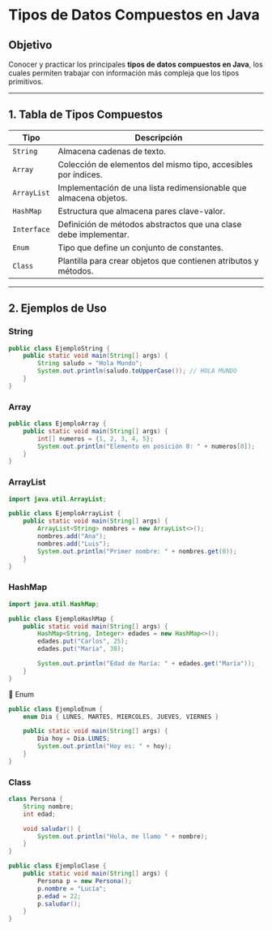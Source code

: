 # Tipos de Datos Compuestos en Java

## Objetivo
Conocer y practicar los principales **tipos de datos compuestos en Java**, los cuales permiten trabajar con información más compleja que los tipos primitivos.

---

## 1. Tabla de Tipos Compuestos

| Tipo       | Descripción |
|------------|-------------|
| `String`   | Almacena cadenas de texto. |
| `Array`    | Colección de elementos del mismo tipo, accesibles por índices. |
| `ArrayList`| Implementación de una lista redimensionable que almacena objetos. |
| `HashMap`  | Estructura que almacena pares clave-valor. |
| `Interface`| Definición de métodos abstractos que una clase debe implementar. |
| `Enum`     | Tipo que define un conjunto de constantes. |
| `Class`    | Plantilla para crear objetos que contienen atributos y métodos. |

---

## 2. Ejemplos de Uso

### String
```java
public class EjemploString {
    public static void main(String[] args) {
        String saludo = "Hola Mundo";
        System.out.println(saludo.toUpperCase()); // HOLA MUNDO
    }
}
```
### Array
```java
public class EjemploArray {
    public static void main(String[] args) {
        int[] numeros = {1, 2, 3, 4, 5};
        System.out.println("Elemento en posición 0: " + numeros[0]);
    }
}   
```
### ArrayList
```java
import java.util.ArrayList;

public class EjemploArrayList {
    public static void main(String[] args) {
        ArrayList<String> nombres = new ArrayList<>();
        nombres.add("Ana");
        nombres.add("Luis");
        System.out.println("Primer nombre: " + nombres.get(0));
    }
}
```

### HashMap
```java
import java.util.HashMap;

public class EjemploHashMap {
    public static void main(String[] args) {
        HashMap<String, Integer> edades = new HashMap<>();
        edades.put("Carlos", 25);
        edades.put("María", 30);

        System.out.println("Edad de María: " + edades.get("María"));
    }
}
```

🔹 Enum
```java
public class EjemploEnum {
    enum Dia { LUNES, MARTES, MIERCOLES, JUEVES, VIERNES }

    public static void main(String[] args) {
        Dia hoy = Dia.LUNES;
        System.out.println("Hoy es: " + hoy);
    }
}
```
### Class
```java
class Persona {
    String nombre;
    int edad;

    void saludar() {
        System.out.println("Hola, me llamo " + nombre);
    }
}

public class EjemploClase {
    public static void main(String[] args) {
        Persona p = new Persona();
        p.nombre = "Lucía";
        p.edad = 22;
        p.saludar();
    }
}
```